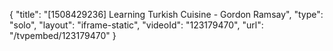 {
    "title": "[1508429236] Learning Turkish Cuisine - Gordon Ramsay",
    "type": "solo",
    "layout": "iframe-static",
    "videoId": "123179470",
    "url": "\/tvpembed\/123179470"
}